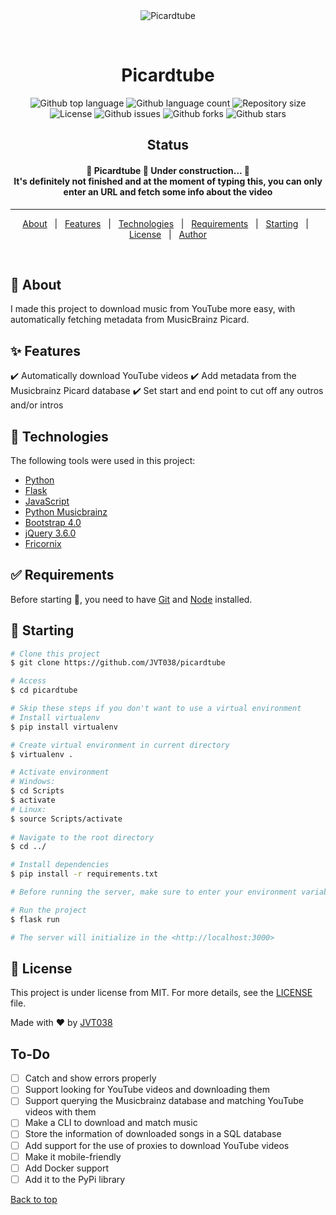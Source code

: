 <div align="center" id="top"> 
  <img src="./.github/app.gif" alt="Picardtube" />

  &#xa0;

  <!-- <a href="https://picardtube.netlify.app">Demo</a> -->
</div>

<h1 align="center">Picardtube</h1>

<p align="center">
  <img alt="Github top language" src="https://img.shields.io/github/languages/top/JVT038/picardtube?color=56BEB8">

  <img alt="Github language count" src="https://img.shields.io/github/languages/count/JVT038/picardtube?color=56BEB8">

  <img alt="Repository size" src="https://img.shields.io/github/repo-size/JVT038/picardtube?color=56BEB8">

  <img alt="License" src="https://img.shields.io/github/license/JVT038/picardtube?color=56BEB8">

  <img alt="Github issues" src="https://img.shields.io/github/issues/JVT038/picardtube?color=56BEB8" />

  <img alt="Github forks" src="https://img.shields.io/github/forks/JVT038/picardtube?color=56BEB8" />

  <img alt="Github stars" src="https://img.shields.io/github/stars/JVT038/picardtube?color=56BEB8" />
</p>

<h2 align="center">Status</h2>

<h4 align="center"> 
	🚧  Picardtube 🚀 Under construction...  🚧 <br/>
  It's definitely not finished and at the moment of typing this, you can only enter an URL and fetch some info about the video
</h4> 

<hr>

<p align="center">
  <a href="#dart-about">About</a> &#xa0; | &#xa0; 
  <a href="#sparkles-features">Features</a> &#xa0; | &#xa0;
  <a href="#rocket-technologies">Technologies</a> &#xa0; | &#xa0;
  <a href="#white_check_mark-requirements">Requirements</a> &#xa0; | &#xa0;
  <a href="#checkered_flag-starting">Starting</a> &#xa0; | &#xa0;
  <a href="#memo-license">License</a> &#xa0; | &#xa0;
  <a href="https://github.com/JVT038" target="_blank">Author</a>
</p>

<br>

## :dart: About ##

I made this project to download music from YouTube more easy, with automatically fetching metadata from MusicBrainz Picard. 

## :sparkles: Features ##

:heavy_check_mark: Automatically download YouTube videos
:heavy_check_mark: Add metadata from the Musicbrainz Picard database
:heavy_check_mark: Set start and end point to cut off any outros and/or intros

## :rocket: Technologies ##

The following tools were used in this project:

- [Python](https://python.org/)
- [Flask](https://flask.palletsprojects.com/en/2.0.x/)
- [JavaScript](https://www.javascript.com/)
- [Python Musicbrainz](https://python-musicbrainzngs.readthedocs.io)
- [Bootstrap 4.0](https://getbootstrap.com/docs/4.0)
- [jQuery 3.6.0](https://jquery.com/)
- [Fricornix](https://friconix.com/)

## :white_check_mark: Requirements ##

Before starting :checkered_flag:, you need to have [Git](https://git-scm.com) and [Node](https://nodejs.org/en/) installed.

## :checkered_flag: Starting ##
```bash
# Clone this project
$ git clone https://github.com/JVT038/picardtube

# Access
$ cd picardtube

# Skip these steps if you don't want to use a virtual environment
# Install virtualenv
$ pip install virtualenv

# Create virtual environment in current directory
$ virtualenv .

# Activate environment
# Windows:
$ cd Scripts
$ activate
# Linux:
$ source Scripts/activate
 
# Navigate to the root directory
$ cd ../

# Install dependencies
$ pip install -r requirements.txt

# Before running the server, make sure to enter your environment variables in example.flaskenv and rename example.flaskenv to .flaskenv, so remove 'example'.

# Run the project
$ flask run

# The server will initialize in the <http://localhost:3000>
```

## :memo: License ##

This project is under license from MIT. For more details, see the [LICENSE](LICENSE.md) file.


Made with :heart: by <a href="https://github.com/JVT038" target="_blank">JVT038</a>

## To-Do

- [ ] Catch and show errors properly
- [ ] Support looking for YouTube videos and downloading them
- [ ] Support querying the Musicbrainz database and matching YouTube videos with them
- [ ] Make a CLI to download and match music
- [ ] Store the information of downloaded songs in a SQL database
- [ ] Add support for the use of proxies to download YouTube videos
- [ ] Make it mobile-friendly
- [ ] Add Docker support
- [ ] Add it to the PyPi library
&#xa0;

<a href="#top">Back to top</a>
